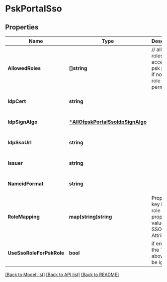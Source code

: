 # PskPortalSso

## Properties
Name | Type | Description | Notes
------------ | ------------- | ------------- | -------------
**AllowedRoles** | **[]string** | // allowed roles for accessing psk portal, if none, any role is permitted | [optional] [default to null]
**IdpCert** | **string** |  | [optional] [default to null]
**IdpSignAlgo** | [***AllOfpskPortalSsoIdpSignAlgo**](AllOfpskPortalSsoIdpSignAlgo.md) |  | [optional] [default to null]
**IdpSsoUrl** | **string** |  | [optional] [default to null]
**Issuer** | **string** |  | [optional] [default to null]
**NameidFormat** | **string** |  | [optional] [default to null]
**RoleMapping** | **map[string]string** | Property key is the role name, property value is the SSO Attribute | [optional] [default to null]
**UseSsoRoleForPskRole** | **bool** | if enabled, the &#x60;role&#x60; above will be ignored | [optional] [default to null]

[[Back to Model list]](../README.md#documentation-for-models) [[Back to API list]](../README.md#documentation-for-api-endpoints) [[Back to README]](../README.md)

